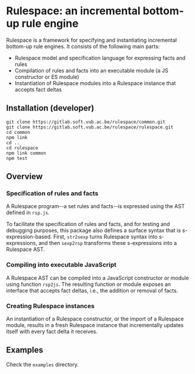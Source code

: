 Rulespace: an incremental bottom-up rule engine
===============================================

Rulespace is a framework for specifying and instantiating incremental bottom-up rule engines.
It consists of the following main parts:
- Rulespace model and specification language for expressing facts and rules
- Compilation of rules and facts into an executable module (a JS constructor or ES module)
- Instantiation of Rulespace modules into a Rulespace instance that accepts fact deltas


Installation (developer)
------------------------

```
git clone https://gitlab.soft.vub.ac.be/rulespace/common.git
git clone https://gitlab.soft.vub.ac.be/rulespace/rulespace.git
cd common
npm link
cd ..
cd rulespace
npm link common
npm test
```

Overview
--------

### Specification of rules and facts
A Rulespace program--a set rules and facts--is expressed using the AST defined in `rsp.js`.

To facilitate the specification of rules and facts, and for testing and debugging purposes, this package also defines a surface syntax that is s-expression-based.
First, `str2sexp` turns Rulespace syntax into s-expressions, and then `sexp2rsp` transforms these s-expressions into a Rulespace AST.


### Compiling into executable JavaScript
A Rulespace AST can be compiled into a JavaScript constructor or module using function `rsp2js`. 
The resulting function or module exposes an interface that accepts fact deltas, i.e., the addition or removal of facts.


### Creating Rulespace instances
An instantiation of a Rulespace constructor, or the import of a Rulespace module, results in a fresh Rulespace instance that incrementally updates itself with every fact delta it receives.



Examples
--------

Check the `examples` directory.

